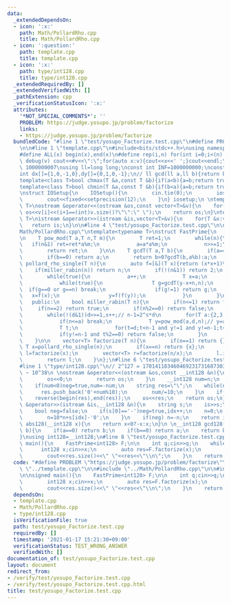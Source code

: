 ```yaml
---
data:
  _extendedDependsOn:
  - icon: ':x:'
    path: Math/PollardRho.cpp
    title: Math/PollardRho.cpp
  - icon: ':question:'
    path: template.cpp
    title: template.cpp
  - icon: ':x:'
    path: type/int128.cpp
    title: type/int128.cpp
  _extendedRequiredBy: []
  _extendedVerifiedWith: []
  _pathExtension: cpp
  _verificationStatusIcon: ':x:'
  attributes:
    '*NOT_SPECIAL_COMMENTS*': ''
    PROBLEM: https://judge.yosupo.jp/problem/factorize
    links:
    - https://judge.yosupo.jp/problem/factorize
  bundledCode: "#line 1 \"test/yosupo_Factorize.test.cpp\"\n#define PROBLEM \"https://judge.yosupo.jp/problem/factorize\"\
    \n\n#line 1 \"template.cpp\"\n#include<bits/stdc++.h>\nusing namespace std;\n\
    #define ALL(x) begin(x),end(x)\n#define rep(i,n) for(int i=0;i<(n);i++)\n#define\
    \ debug(v) cout<<#v<<\":\";for(auto x:v){cout<<x<<' ';}cout<<endl;\n#define mod\
    \ 1000000007\nusing ll=long long;\nconst int INF=1000000000;\nconst ll LINF=1001002003004005006ll;\n\
    int dx[]={1,0,-1,0},dy[]={0,1,0,-1};\n// ll gcd(ll a,ll b){return b?gcd(b,a%b):a;}\n\
    template<class T>bool chmax(T &a,const T &b){if(a<b){a=b;return true;}return false;}\n\
    template<class T>bool chmin(T &a,const T &b){if(b<a){a=b;return true;}return false;}\n\
    \nstruct IOSetup{\n    IOSetup(){\n        cin.tie(0);\n        ios::sync_with_stdio(0);\n\
    \        cout<<fixed<<setprecision(12);\n    }\n} iosetup;\n \ntemplate<typename\
    \ T>\nostream &operator<<(ostream &os,const vector<T>&v){\n    for(int i=0;i<(int)v.size();i++)\
    \ os<<v[i]<<(i+1==(int)v.size()?\"\":\" \");\n    return os;\n}\ntemplate<typename\
    \ T>\nistream &operator>>(istream &is,vector<T>&v){\n    for(T &x:v)is>>x;\n \
    \   return is;\n}\n\n#line 4 \"test/yosupo_Factorize.test.cpp\"\n\n#line 1 \"\
    Math/PollardRho.cpp\"\ntemplate<typename T>\nstruct FastPrime{\n    private:\n\
    \n    T pow_mod(T a,T n,T m){\n        T ret=1;\n        while(n){\n         \
    \   if(n&1) ret=ret*a%m;\n            a=a*a%m;\n            n>>=1;\n        }\n\
    \        return ret;\n    }\n\n    T gcdT(T a,T b){\n        if(a==0) return b;\n\
    \        if(b==0) return a;\n        return b>0?gcdT(b,a%b):a;\n    }\n\n    T\
    \ pollard_rho_single(T n){\n        auto f=[&](T x){return (x*x+1)%n;};\n    \
    \    if(miller_rabin(n)) return n;\n        if(!(n&1)) return 2;\n        T a=0;\n\
    \        while(true){\n            a++;\n            T x=a;\n            T y=f(x);\n\
    \            while(true){\n                T g=gcdT(y-x+n,n);\n              \
    \  if(g==0 or g==n) break;\n                if(g!=1) return g;\n             \
    \   x=f(x);\n                y=f(f(y));\n            }\n        }\n    }\n\n \
    \   public:\n    bool miller_rabin(T n){\n        if(n<=1) return false;\n   \
    \     if(n==2) return true;\n        if(n%2==0) return false;\n        T d=n-1,s=0;\n\
    \        while(!(d&1))d>>=1,s++;// n-1=2^s*d\n        for(T a:{2,3,5,7,11,13,17,19,23,29,31,37}){\n\
    \            if(n<=a) break;\n            T y=pow_mod(a,d,n);// y=a^d (mod n)\n\
    \            T t;\n            for(t=d;t<n-1 and y!=1 and y!=n-1;t<<=1) y=y*y%n;\n\
    \            if(y!=n-1 and t%2==0) return false;\n        }\n        return true;\n\
    \    }\n\n    vector<T> factorize(T n){\n        if(n==1) return {};\n       \
    \ T x=pollard_rho_single(n);\n        if(x==n) return {x};\n        vector<T>\
    \ l=factorize(x);\n        vector<T> r=factorize(n/x);\n        l.insert(l.end(),r.begin(),r.end());\n\
    \        return l;\n    }\n};\n#line 6 \"test/yosupo_Factorize.test.cpp\"\n\n\
    #line 1 \"type/int128.cpp\"\n// 2^127 = 170141183460469231731687303715884105728\
    \ ~ 10^38\n \nostream &operator<<(ostream &os,const __int128 &n){\n    if(n==0){\n\
    \        os<<0;\n        return os;\n    }\n    __int128 num=n;\n    bool neg=false;\n\
    \    if(num<0)neg=true,num=-num;\n    string res=\"\";\n    while(num>0){\n  \
    \      res.push_back('0'+num%10);\n        num/=10;\n    }\n    if(neg) res.push_back('-');\n\
    \    reverse(begin(res),end(res));\n    os<<res;\n    return os;\n}\n\nistream\
    \ &operator>>(istream &is,__int128 &n){\n    string s;\n    is>>s;\n    int idx=0;\n\
    \    bool neg=false;\n    if(s[0]=='-')neg=true,idx++;\n    n=0;\n    for(;idx<(int)s.size();idx++){\n\
    \        n=10*n+s[idx]-'0';\n    }\n    if(neg) n=-n;\n    return is;\n}\n\n__int128\
    \ abs128(__int128 x){\n    return x<0?-x:x;\n}\n \n__int128 gcd128(__int128 a,__int128\
    \ b){\n    if(a==0) return b;\n    if(b==0) return a;\n    return b>0?gcd128(b,a%b):a;\n\
    }\nusing int128=__int128;\n#line 8 \"test/yosupo_Factorize.test.cpp\"\n\nsigned\
    \ main(){\n    FastPrime<int128> F;\n\n    int q;cin>>q;\n    while(q--){\n  \
    \      int128 x;cin>>x;\n        auto res=F.factorize(x);\n        sort(ALL(res));\n\
    \        cout<<res.size()<<\" \"<<res<<\"\\n\";\n    }\n    return 0;\n}\n"
  code: "#define PROBLEM \"https://judge.yosupo.jp/problem/factorize\"\n\n#include\
    \ \"../template.cpp\"\n\n#include \"../Math/PollardRho.cpp\"\n\n#include \"../type/int128.cpp\"\
    \n\nsigned main(){\n    FastPrime<int128> F;\n\n    int q;cin>>q;\n    while(q--){\n\
    \        int128 x;cin>>x;\n        auto res=F.factorize(x);\n        sort(ALL(res));\n\
    \        cout<<res.size()<<\" \"<<res<<\"\\n\";\n    }\n    return 0;\n}"
  dependsOn:
  - template.cpp
  - Math/PollardRho.cpp
  - type/int128.cpp
  isVerificationFile: true
  path: test/yosupo_Factorize.test.cpp
  requiredBy: []
  timestamp: '2021-01-17 15:21:30+09:00'
  verificationStatus: TEST_WRONG_ANSWER
  verifiedWith: []
documentation_of: test/yosupo_Factorize.test.cpp
layout: document
redirect_from:
- /verify/test/yosupo_Factorize.test.cpp
- /verify/test/yosupo_Factorize.test.cpp.html
title: test/yosupo_Factorize.test.cpp
---
```

